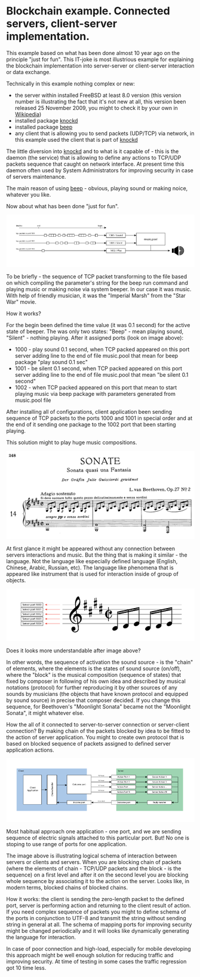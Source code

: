 # Blockchain example. Connected servers, client-server implementation.

This example based on what has been done almost 10 year ago on the principle "just for fun". This IT-joke is most illustrious example for explaining the blockchain implementation into server-server or client-server interaction or data exchange.

Technically in this example nothing complex or new:

* the server within installed FreeBSD at least 8.0 version (this version number is illustrating the fact that it's not new at all, this version been released 25 November 2009, you might to check it by your own in [Wikipedia](https://en.wikipedia.org/wiki/FreeBSD_version_history))
* installed package [knockd](https://www.freebsd.org/cgi/man.cgi?query=knockd&apropos=0&sektion=0&manpath=FreeBSD+8.0-RELEASE+and+Ports&arch=default&format=html)
* installed package [beep](https://www.freebsd.org/cgi/man.cgi?query=beep)
* any client that is allowing you to send packets (UDP/TCP) via network, in this example used the client that is part of [knockd](https://www.freebsd.org/cgi/man.cgi?query=knockd&apropos=0&sektion=0&manpath=FreeBSD+8.0-RELEASE+and+Ports&arch=default&format=html)

The little diversion into [knockd](https://www.freebsd.org/cgi/man.cgi?query=knockd&apropos=0&sektion=0&manpath=FreeBSD+8.0-RELEASE+and+Ports&arch=default&format=html) and to what is it capable of - this is the daemon (the service) that is allowing to define any actions to TCP/UDP packets sequence that caught on network interface. At present time this daemon often used by System Administrators for improving security in case of servers maintenance.

The main reason of using [beep](https://www.freebsd.org/cgi/man.cgi?query=beep) - obvious, playing sound or making noice, whatever you like.

Now about what has been done "just for fun".

![](https://raw.githubusercontent.com/ArboreusSystems/arboreus_articles/master/blockchain/bc_example_connected_servers/illustrations/blockchain_013.png)

To be briefly - the sequence of TCP packet transforming to the file based on which compiling the parameter's string for the beep run command and playing music or making noise via system beeper. In our case it was music. With help of friendly musician, it was the "Imperial Marsh" from the "Star War" movie.

How it works?

For the begin been defined the time value (it was 0.1 second) for the active state of beeper. The was only two states: "Beep" - mean playing sound, "Silent" - nothing playing. After it assigned ports (look on image above):

* 1000 - play sound 0.1 second, when TCP packed appeared on this port server adding line to the end of file music.pool that mean for beep package "play sound 0.1 sec" 
* 1001 - be silent 0.1 second, when TCP packed appeared on this port server adding line to the end of file music.pool that mean "be silent 0.1 second"
* 1002 - when TCP packed appeared on this port that mean to start playing music via beep package with parameters generated from music.pool file

After installing all of configurations, client application been sending sequence of TCP packets to the ports 1000 and 1001 in special order and at the end of it sending one package to the 1002 port that been starting playing.

This solution might to play huge music compositions.

![](https://raw.githubusercontent.com/ArboreusSystems/arboreus_articles/master/blockchain/bc_example_connected_servers/illustrations/blockchain_014.png)

At first glance it might be appeared without any connection between servers interactions and music. But the thing that is making it similar - the language. Not the language like especially defined language (English, Chinese, Arabic, Russian, etc). The language like phenomena that is appeared like instrument that is used for interaction inside of group of objects.

![](https://raw.githubusercontent.com/ArboreusSystems/arboreus_articles/master/blockchain/bc_example_connected_servers/illustrations/blockchain_015.png)

Does it looks more understandable after image above?

In other words, the sequence of activation the sound source - is the "chain" of elements, where the elements is the states of sound source (on/off), where the "block" is the musical composition (sequence of states) that fixed by composer in following of his own idea and described by musical notations (protocol) for further reproducing it by other sources of any sounds by musicians (the objects that have known protocol and equipped by sound source) in precise that composer decided. If you change this sequence, for Beethoven's "Moonlight Sonata" became not the "Moonlight Sonata", it might whatever else.

How the all of it connected to server-to-server connection or server-client connection? By making chain of the packets blocked by idea to be fitted to the action of server application. You might to create own protocol that is based on blocked sequence of packets assigned to defined server application actions.

![](https://raw.githubusercontent.com/ArboreusSystems/arboreus_articles/master/blockchain/bc_example_connected_servers/illustrations/blockchain_016.png)

Most habitual approach one application - one port, and we are sending sequence of electric signals attached to this particular port. But! No one is stoping to use range of ports for one application.

The image above is illustrating logical schema of interaction between servers or clients and servers. When you are blocking chain of packets (where the elements of chain - TCP/UDP packets and the block - is the sequence) on a first level and after it on the second level you are blocking whole sequence by associating it to the action on the server. Looks like, in modern terms, blocked chains of blocked chains.

How it works: the client is sending the zero-length packet to the defined port, server is performing action and returning to the client result of action. If you need complex sequence of packets you might to define schema of the ports in conjunction to UTF-8 and transmit the string without sending string in general at all. The schema of mapping ports for improving security might be changed periodically and it will looks like dynamically generating the language for interaction.

In case of poor connection and high-load, especially for mobile developing this approach might be well enough solution for reducing traffic and improving security. At time of testing in some cases the traffic regression got 10 time less.